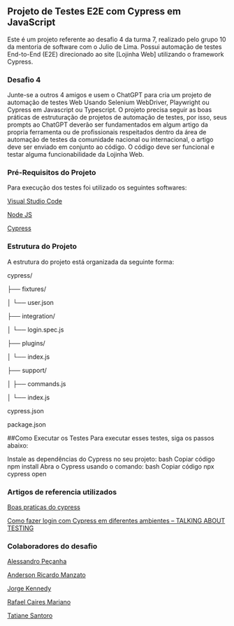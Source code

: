 ## Projeto de Testes E2E com Cypress em JavaScript
Este é um projeto referente ao desafio 4 da turma 7, realizado pelo grupo 10 da mentoria de software com o Julio de Lima. Possui automação de testes End-to-End (E2E) direcionado ao site [Lojinha Web] utilizando o framework Cypress.
### Desafio 4
Junte-se a outros 4 amigos e usem o ChatGPT para cria um projeto de automação de testes Web Usando Selenium WebDriver, Playwright ou Cypress em Javascript ou Typescript. O projeto precisa seguir as boas práticas de estruturação de projetos de automação de testes, por isso, seus prompts ao ChatGPT deverão ser fundamentados em algum artigo da propria ferramenta ou de profissionais respeitados dentro da área de automação de testes da comunidade nacional ou internacional, o artigo deve ser enviado em conjunto ao código. O código deve ser funcional e testar alguma funcionabilidade da Lojinha Web.
### Pré-Requisitos do Projeto

Para execução dos testes foi utilizado os seguintes softwares:

[Visual Studio Code](https://code.visualstudio.com/)

[Node JS](https://nodejs.org/pt)

[Cypress](https://www.cypress.io/)

### Estrutura do Projeto
A estrutura do projeto está organizada da seguinte forma:

cypress/

├── fixtures/

│   └── user.json

├── integration/

│   └── login.spec.js

├── plugins/

│   └── index.js

├── support/

│   ├── commands.js

│   └── index.js

cypress.json

package.json

##Como Executar os Testes
Para executar esses testes, siga os passos abaixo:

Instale as dependências do Cypress no seu projeto:
bash
Copiar código
npm install
Abra o Cypress usando o comando:
bash
Copiar código
npx cypress open

### Artigos de referencia utilizados
[Boas praticas do cypress ](https://docs.cypress.io/guides/references/best-practices)

[Como fazer login com Cypress em diferentes ambientes – TALKING ABOUT TESTING](https://talkingabouttesting.com/2021/10/09/como-fazer-login-com-cypress-em-diferentes-ambientes/comment-page-1/)

### Colaboradores do desafio

[Alessandro Peçanha ](https://www.linkedin.com/in/alessandro-pe%C3%A7anha-3a28582b/)

[Anderson Ricardo Manzato](https://www.linkedin.com/in/anderson-manzato/)

[Jorge Kennedy](https://www.linkedin.com/in/jorge-kennedy-de-lima-freitas/)

[Rafael Caires Mariano](https://br.linkedin.com/in/rafael-caires-mariano-757858173)

[Tatiane Santoro](https://linkedin.com/in/tatiane-santoro-b7899351)
